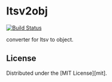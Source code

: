ltsv2obj
======================


[![Build Status](https://travis-ci.org/shoota/ltsv2obj.png?branch=master)](https://travis-ci.org/shoota/ltsv2obj)

converter for ltsv to object.


License
----------
Distributed under the [MIT License][mit].  
